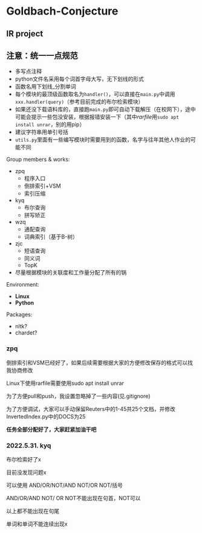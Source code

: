 # Goldbach-Conjecture
## IR project

## 注意：统一一点规范
* 多写点注释
* python文件名采用每个词首字母大写，无下划线的形式
* 函数名用下划线_分割单词
* 每个模块的最顶级函数取名为`handler()`，可以直接在`main.py`中调用`xxx.handler(query)`（参考目前完成的布尔检索模块）
* 如果还没下载语料库的，直接跑`main.py`即可自动下载解压（在校网下），途中可能会提示一些包没安装，根据报错安装一下（其中*rarfile*用`sudo apt install unrar`，别的用pip）
* 建议字符串用单引号括
* `utils.py`里面有一些编写模块时需要用到的函数，名字与往年其他人作业的可能不同


Group members & works: 
* zpq
  *  程序入口
  *  倒排索引+VSM
  *  索引压缩
* kyq
  * 布尔查询
  * 拼写矫正
* wzq
  * 通配查询
  * 词典索引（基于B-树）
* zjc
  * 短语查询
  * 同义词
  * TopK
* 尽量根据模块的关联度和工作量分配了所有的锅

Environment: 
* **Linux**
* **Python**

Packages: 
* nltk?
* chardet?


### zpq

倒排索引和VSM已经好了，如果后续需要根据大家的方便修改保存的格式可以找我协商修改

Linux下使用rarfile需要使用sudo apt install unrar

为了方便pull和push，我设置忽略掉了一些内容(见.gitignore)

为了方便调试，大家可以手动保留Reuters中的1-45共25个文档，并修改InvertedIndex.py中的DOCS为25

**任务全部分配好了，大家赶紧加油干吧**



### 2022.5.31. kyq

布尔检索好了x

目前没发现问题x

可以使用 AND/OR/NOT/AND NOT/OR NOT/括号

AND/OR/AND NOT/ OR NOT不能出现在句首，NOT可以

以上都不能出现在句尾

单词和单词不能连续出现x
